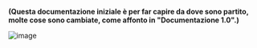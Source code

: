 **(Questa documentazione iniziale è per far capire da dove sono partito, molte cose sono cambiate, come affonto in "Documentazione 1.0".)**  

![image](/img/primadoc/sc_fsm.png)